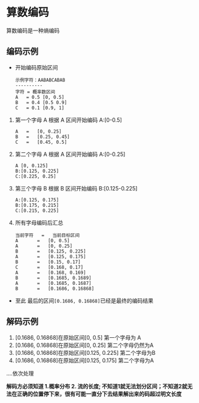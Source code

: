 
# 算数编码

算数编码是一种熵编码


## 编码示例

- 开始编码原始区间
    ```
    示例字符：AABABCABAB
    ----------
    字符 = 概率数区间
    A   = 0.5 [0, 0.5]
    B   = 0.4 [0.5 0.9]
    C   = 0.1 [0.9, 1]
    ```
1. 第一个字母 A 根据 A 区间开始编码 A:[0-0.5]
    ```
    A   =   [0, 0.25] 
    B   =   [0.25, 0.45]
    C   =   [0.45, 0.5]
    ```

2. 第二个字母 A 根据 A 区间开始编码 A:[0-0.25]
    ```
    A [0, 0.125]
    B:[0.125, 0.225]
    C:[0.225, 0.25]
    ```

3. 第三个字母 B 根据 B 区间开始编码 B:[0.125-0.225]
    ```
    A:[0.125, 0.175]
    B:[0.175, 0.215]
    C:[0.215, 0.225]
    ```

4. 所有字母编码后汇总
    ```
    当前字符   =   当前目标区间
    A       =   [0, 0.5]
    A       =   [0, 0.25]
    B       =   [0.125, 0.225]
    A       =   [0.125, 0.175]
    B       =   [0.15, 0.17]
    C       =   [0.168, 0.17]
    A       =   [0.168, 0.169]
    B       =   [0.1685, 0.1689]
    A       =   [0.1685, 0.1687]
    B       =   [0.1686, 0.16868]
    ```
- 至此 最后的区间`[0.1686, 0.16868]`已经是最终的编码结果

## 解码示例

1. [0.1686, 0.16868]在原始区间[0, 0.5]
第一个字母为 A
2. [0.1686, 0.16868]在原始区间[0, 0.25] 第二个字母仍然为A
3. [0.1686, 0.16868]在原始区间[0.125, 0.225] 第二个字母为B
4. [0.1686, 0.16868]在原始区间[0.125, 0.175] 第二个字母为A

....依次处理


**解码方必须知道 1.概率分布  2. 流的长度; 不知道1就无法划分区间；不知道2就无法在正确的位置停下来，很有可能一直分下去结果解出来的码超过明文长度**